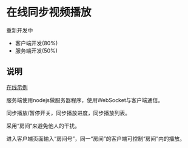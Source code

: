 # 在线同步视频播放

重新开发中
- 客户端开发(80%)
- 服务端开发(50%)

## 说明
[在线示例](http://ali.rehtt.com/video)

服务端使用nodejs做服务器程序，使用WebSocket与客户端通信。

同步播放/暂停开关，同步播放进度，同步播放列表。

采用“房间”来避免他人的干扰。

进入客户端页面输入“房间号”，同一“房间”的客户端可控制“房间”内的播放。